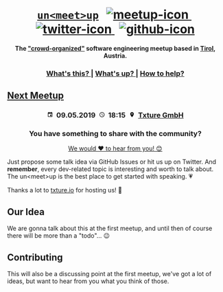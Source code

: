 <h1 align="center">
  <span><a href="https://unmeetup.io"><code>un&lt;meet&gt;up</code></a></span>
  <span>
    <span>&#8239;</span>
    <a href="https://www.meetup.com/de-DE/unmeetup-tirol/">
      <img src="https://upload.wikimedia.org/wikipedia/commons/6/6b/Meetup_Logo.png" height="28px" alt="meetup-icon"></img>
    </a>
    <span>&#8239;</span>
    <a href="https://twitter.com/unmeetup">
      <img src="https://upload.wikimedia.org/wikipedia/en/thumb/9/9f/Twitter_bird_logo_2012.svg/1259px-Twitter_bird_logo_2012.svg.png" height="24px" alt="twitter-icon"></img>
    </a>
    <span>&#8239;</span>
    <a href="https://github.com/uncodeference/unmeetup">
      <img src="https://image.freepik.com/free-icon/github-logo_318-53553.jpg" height="26px" alt="github-icon"></img>
    </a>
  </span>
</h1>
  
  
<div align="center">
  <strong>The <a href="#our-idea">"crowd-organized"</a> software engineering meetup based in <a href="https://en.wikipedia.org/wiki/Tyrol_(state)">Tirol</a>, Austria.</strong>
</div>

<div align="center">
  <h3>
    <a href="#our-idea">
      What's this?
    </a>
    <span> | </span>
    <a href="#next-meetup">
      What's up?
    </a>
    <span> | </span>
    <a href="#contributing">
      How to help?
    </a>
  </h3>
</div>

## [Next Meetup](meetups/2019-05-09)
<h3 align="center">
  <span><img src="assets/img/calendar.png" height="14px" alt="calender-icon"></img>&nbsp;</span>
<span><b>09.05.2019</b></span>
  <span>&nbsp;<img src="assets/img/clock.png" height="14px" alt="calender-icon"></img>&nbsp;</span>
  <span><b>18:15</b></span>
  <span>&nbsp;<img src="assets/img/location.png" height="14px" alt="calender-icon"></img>&nbsp;</span>
  <span><a href="https://www.google.com/maps/search/?api=1&query=Txture+GmbH%2C+Grabenweg+68%2C+Innsbruck%2C+6020%2C+at&query_place_id=ChIJifLJUpdrnUcRgwM9HzUAb7Q">Txture GmbH</a></span>
</h3>

<h3 align="center">You have something to share with the community?</h3>
<div align="center"><a href="https://github.com/uncodeference/unmeetup/issues/new/choose">We would ♥ to hear from you! 😊</a></div>

Just propose some talk idea via GitHub Issues or hit us up on Twitter. And **remember**, every dev-related topic is interesting and worth to talk about. The un&lt;meet&gt;up is the best place to get started with speaking. 💗

Thanks a lot to [txture.io](https://www.txture.io/de) for hosting us! 👏

## Our Idea
We are gonna talk about this at the first meetup, and until then of course there will be more than a "todo"... 😉

## Contributing
This will also be a discussing point at the first meetup, we've got a lot of ideas, but want to hear from you what you think of those. 
